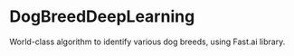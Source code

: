 # DogBreedDeepLearning
World-class algorithm to identify various dog breeds, using Fast.ai library.
